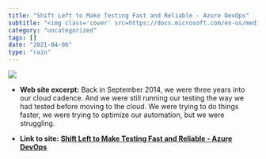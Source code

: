```yaml
---
title: "Shift Left to Make Testing Fast and Reliable - Azure DevOps"
subtitle: "<img class='cover' src=https://docs.microsoft.com/en-us/media/logos/logo-ms-social.png>"
category: "uncategorized"
tags: []
date: "2021-04-06"
type: "rain"
---
```

<img class="cover" src=https://docs.microsoft.com/en-us/media/logos/logo-ms-social.png>



* **Web site excerpt:** Back in September 2014, we were three years into our cloud cadence. And we were still running our testing the way we had tested before moving to the cloud. We were trying to do things faster, we were trying to optimize our automation, but we were struggling.

* **Link to site:** **[Shift Left to Make Testing Fast and Reliable - Azure DevOps](https://docs.microsoft.com/en-us/azure/devops/learn/devops-at-microsoft/shift-left-make-testing-fast-reliable?__s=sp8sgb9wzgpq5zssprse)**